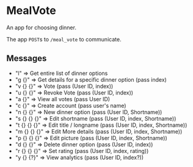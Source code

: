 # MealVote
An app for choosing dinner.

The app `POST`s to `/meal_vote` to communicate.

## Messages
- "l" => Get entire list of dinner options
- "g {}" => Get details for a specific dinner option (pass index)
- "v {} {}" => Vote (pass (User ID, index))
- "u {} {}" => Revoke Vote (pass (User ID, index))
- "a {}" => View all votes (pass User ID)
- "c {}" => Create account (pass user's name)
- "n {} {}" => New dinner option (pass (User ID, Shortname))
- "s {} {} {}" => Edit shortname (pass (User ID, index, Shortname))
- "t {} {} {}" => Edit title / longname (pass (User ID, index, Shortname))
- "m {} {} {}" => Edit More details (pass (User ID, index, Shortname))
- "p {} {} {}" => Edit picture (pass (User ID, index, Shortname))
- "d {} {}" => Delete dinner option (pass (User ID, index))
- "r {} {} {}" => Set rating (pass (User ID, index, rating))
- "y {} {?}" => View analytics (pass (User ID, index?))


